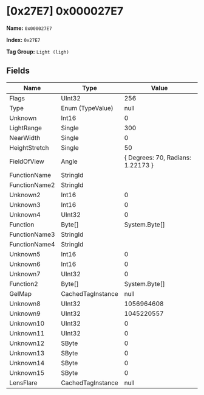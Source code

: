 # [0x27E7] 0x000027E7

**Name:** ```0x000027E7```

**Index:** ```0x27E7```

**Tag Group:** ```Light (ligh)```

## Fields

Name	| Type	| Value
---	|---	|---	|
Flags	|UInt32	|256
Type	|Enum (TypeValue)	|null
Unknown	|Int16	|0
LightRange	|Single	|300
NearWidth	|Single	|0
HeightStretch	|Single	|50
FieldOfView	|Angle	|{ Degrees: 70, Radians: 1.22173 }
FunctionName	|StringId	|
FunctionName2	|StringId	|
Unknown2	|Int16	|0
Unknown3	|Int16	|0
Unknown4	|UInt32	|0
Function	|Byte[]	|System.Byte[]
FunctionName3	|StringId	|
FunctionName4	|StringId	|
Unknown5	|Int16	|0
Unknown6	|Int16	|0
Unknown7	|UInt32	|0
Function2	|Byte[]	|System.Byte[]
GelMap	|CachedTagInstance	|null
Unknown8	|UInt32	|1056964608
Unknown9	|UInt32	|1045220557
Unknown10	|UInt32	|0
Unknown11	|UInt32	|0
Unknown12	|SByte	|0
Unknown13	|SByte	|0
Unknown14	|SByte	|0
Unknown15	|SByte	|0
LensFlare	|CachedTagInstance	|null


